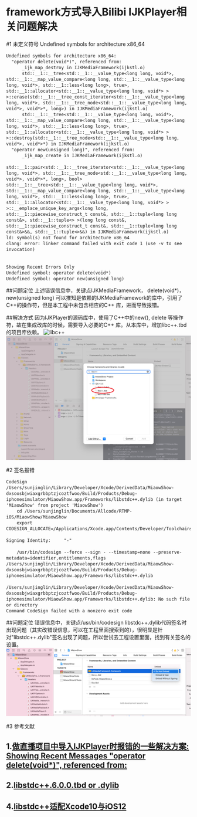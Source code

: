 # framework方式导入Bilibi IJKPlayer相关问题解决

#1 未定义符号
Undefined symbols for architecture x86_64

```
Undefined symbols for architecture x86_64:
  "operator delete(void*)", referenced from:
      _ijk_map_destroy in IJKMediaFramework(ijkstl.o)
      std::__1::__tree<std::__1::__value_type<long long, void*>, std::__1::__map_value_compare<long long, std::__1::__value_type<long long, void*>, std::__1::less<long long>, true>, std::__1::allocator<std::__1::__value_type<long long, void*> > >::erase(std::__1::__tree_const_iterator<std::__1::__value_type<long long, void*>, std::__1::__tree_node<std::__1::__value_type<long long, void*>, void*>*, long>) in IJKMediaFramework(ijkstl.o)
      std::__1::__tree<std::__1::__value_type<long long, void*>, std::__1::__map_value_compare<long long, std::__1::__value_type<long long, void*>, std::__1::less<long long>, true>, std::__1::allocator<std::__1::__value_type<long long, void*> > >::destroy(std::__1::__tree_node<std::__1::__value_type<long long, void*>, void*>*) in IJKMediaFramework(ijkstl.o)
  "operator new(unsigned long)", referenced from:
      _ijk_map_create in IJKMediaFramework(ijkstl.o)
      std::__1::pair<std::__1::__tree_iterator<std::__1::__value_type<long long, void*>, std::__1::__tree_node<std::__1::__value_type<long long, void*>, void*>*, long>, bool> std::__1::__tree<std::__1::__value_type<long long, void*>, std::__1::__map_value_compare<long long, std::__1::__value_type<long long, void*>, std::__1::less<long long>, true>, std::__1::allocator<std::__1::__value_type<long long, void*> > >::__emplace_unique_key_args<long long, std::__1::piecewise_construct_t const&, std::__1::tuple<long long const&>, std::__1::tuple<> >(long long const&, std::__1::piecewise_construct_t const&, std::__1::tuple<long long const&>&&, std::__1::tuple<>&&) in IJKMediaFramework(ijkstl.o)
ld: symbol(s) not found for architecture x86_64
clang: error: linker command failed with exit code 1 (use -v to see invocation)


Showing Recent Errors Only
Undefined symbol: operator delete(void*)
Undefined symbol: operator new(unsigned long)
```

##问题定位
上述错误信息中，关键点IJKMediaFramework， delete(void*)，new(unsigned long) 可以推知是依赖的IJKMediaFramework的库中，引用了C++的操作符，但是本工程中未包含相应的C++ 库，进而导致报错。


##解决方式
因为IJKPlayer的源码库中，使用了C++中的new(), delete 等操作符，故在集成改库的时候，需要导入必要的C++ 库。从本库中，增加libc++.tbd的项目库依赖。
![libc++](./添加 libc++.png)
![libc++2](./libC++搜索.png)

#2 签名报错
```
CodeSign /Users/sunjinglin/Library/Developer/Xcode/DerivedData/MiaowShow-dxsoosbjwiaxgrbbptzjcoztfwoo/Build/Products/Debug-iphonesimulator/MiaowShow.app/Frameworks/libstdc++.dylib (in target 'MiaowShow' from project 'MiaowShow')
    cd /Users/sunjinglin/Documents/Allcode/RTMP-iOS/MiaowShow/MiaowShow
    export CODESIGN_ALLOCATE=/Applications/Xcode.app/Contents/Developer/Toolchains/XcodeDefault.xctoolchain/usr/bin/codesign_allocate
    
Signing Identity:     "-"

    /usr/bin/codesign --force --sign - --timestamp=none --preserve-metadata=identifier,entitlements,flags /Users/sunjinglin/Library/Developer/Xcode/DerivedData/MiaowShow-dxsoosbjwiaxgrbbptzjcoztfwoo/Build/Products/Debug-iphonesimulator/MiaowShow.app/Frameworks/libstdc++.dylib

/Users/sunjinglin/Library/Developer/Xcode/DerivedData/MiaowShow-dxsoosbjwiaxgrbbptzjcoztfwoo/Build/Products/Debug-iphonesimulator/MiaowShow.app/Frameworks/libstdc++.dylib: No such file or directory
Command CodeSign failed with a nonzero exit code
```
##问题定位
错误信息中，关键点/usr/bin/codesign libstdc++.dylib代码签名时出现问题（其实改错误信息，可以在工程里面搜索到的），很明显是针对"libstdc++.dylib"签名出现了问题，所以尝试去工程设置里面，找到有关签名的设置。
![Code sign setting](./第三方库签名调整.png)

#3 参考文献
## 1.[做直播项目中导入IJKPlayer时报错的一些解决方案: Showing Recent Messages "operator delete(void*)", referenced from:](https://my.oschina.net/jlongtian/blog/1551728)

## 2.[libstdc++.6.0.0.tbd or .dylib](https://stackoverflow.com/questions/36057291/libstdc-6-0-0-tbd-or-dylib)

## 4.[libstdc++适配Xcode10与iOS12](https://awhisper.github.io/2018/06/08/libstdc-inxcode10ios12/)